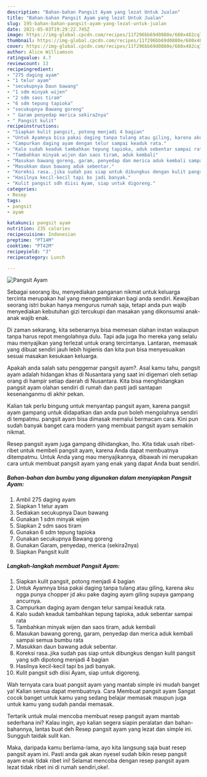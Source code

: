 ```yaml
---
description: "Bahan-bahan Pangsit Ayam yang lezat Untuk Jualan"
title: "Bahan-bahan Pangsit Ayam yang lezat Untuk Jualan"
slug: 195-bahan-bahan-pangsit-ayam-yang-lezat-untuk-jualan
date: 2021-05-03T19:29:22.745Z
image: https://img-global.cpcdn.com/recipes/11f296bb69d0880e/680x482cq70/pangsit-ayam-foto-resep-utama.jpg
thumbnail: https://img-global.cpcdn.com/recipes/11f296bb69d0880e/680x482cq70/pangsit-ayam-foto-resep-utama.jpg
cover: https://img-global.cpcdn.com/recipes/11f296bb69d0880e/680x482cq70/pangsit-ayam-foto-resep-utama.jpg
author: Alice Williamson
ratingvalue: 4.7
reviewcount: 13
recipeingredient:
- "275 daging ayam"
- "1 telur ayam"
- "secukupnya Daun bawang"
- "1 sdm minyak wijen"
- "2 sdm saos tiram"
- "6 sdm tepung tapioka"
- "secukupnya Bawang goreng"
- " Garam penyedap merica sekira2nya"
- " Pangsit kulit"
recipeinstructions:
- "Siapkan kulit pangsit, potong menjadi 4 bagian"
- "Untuk Ayamnya bisa pakai daging tanpa tulang atau giling, karena aku ngga punya chopper jd aku pake daging ayam giling supaya gampang ancurnya."
- "Campurkan daging ayam dengan telur sampai keaduk rata."
- "Kalo sudah keaduk tambahkan tepung tapioka, aduk sebentar sampai rata"
- "Tambahkan minyak wijen dan saos tiram, aduk kembali"
- "Masukan bawang goreng, garam, penyedap dan merica aduk kembali sampai semua bumbu rata"
- "Masukkan daun bawang aduk sebentar."
- "Koreksi rasa..jika sudah pas siap untuk dibungkus dengan kulit pangsit yang sdh dipotong menjadi 4 bagian"
- "Hasilnya kecil-kecil tapi bs jadi banyak."
- "Kulit pangsit sdh diisi Ayam, siap untuk digoreng."
categories:
- Resep
tags:
- pangsit
- ayam

katakunci: pangsit ayam 
nutrition: 235 calories
recipecuisine: Indonesian
preptime: "PT14M"
cooktime: "PT42M"
recipeyield: "3"
recipecategory: Lunch

---
```



![Pangsit Ayam](https://img-global.cpcdn.com/recipes/11f296bb69d0880e/680x482cq70/pangsit-ayam-foto-resep-utama.jpg)

Sebagai seorang ibu, menyediakan panganan nikmat untuk keluarga tercinta merupakan hal yang menggembirakan bagi anda sendiri. Kewajiban seorang istri bukan hanya mengurus rumah saja, tetapi anda pun wajib menyediakan kebutuhan gizi tercukupi dan masakan yang dikonsumsi anak-anak wajib enak.

Di zaman  sekarang, kita sebenarnya bisa memesan olahan instan walaupun tanpa harus repot mengolahnya dulu. Tapi ada juga lho mereka yang selalu mau menyajikan yang terlezat untuk orang tercintanya. Lantaran, memasak yang dibuat sendiri jauh lebih higienis dan kita pun bisa menyesuaikan sesuai masakan kesukaan keluarga. 



Apakah anda salah satu penggemar pangsit ayam?. Asal kamu tahu, pangsit ayam adalah hidangan khas di Nusantara yang saat ini digemari oleh setiap orang di hampir setiap daerah di Nusantara. Kita bisa menghidangkan pangsit ayam olahan sendiri di rumah dan pasti jadi santapan kesenanganmu di akhir pekan.

Kalian tak perlu bingung untuk menyantap pangsit ayam, karena pangsit ayam gampang untuk didapatkan dan anda pun boleh mengolahnya sendiri di tempatmu. pangsit ayam bisa dimasak memalui bermacam cara. Kini pun sudah banyak banget cara modern yang membuat pangsit ayam semakin nikmat.

Resep pangsit ayam juga gampang dihidangkan, lho. Kita tidak usah ribet-ribet untuk membeli pangsit ayam, karena Anda dapat membuatnya ditempatmu. Untuk Anda yang mau menyajikannya, dibawah ini merupakan cara untuk membuat pangsit ayam yang enak yang dapat Anda buat sendiri.

<!--inarticleads1-->

##### Bahan-bahan dan bumbu yang digunakan dalam menyiapkan Pangsit Ayam:

1. Ambil 275 daging ayam
1. Siapkan 1 telur ayam
1. Sediakan secukupnya Daun bawang
1. Gunakan 1 sdm minyak wijen
1. Siapkan 2 sdm saos tiram
1. Gunakan 6 sdm tepung tapioka
1. Gunakan secukupnya Bawang goreng
1. Gunakan  Garam, penyedap, merica (sekira2nya)
1. Siapkan  Pangsit kulit




<!--inarticleads2-->

##### Langkah-langkah membuat Pangsit Ayam:

1. Siapkan kulit pangsit, potong menjadi 4 bagian
1. Untuk Ayamnya bisa pakai daging tanpa tulang atau giling, karena aku ngga punya chopper jd aku pake daging ayam giling supaya gampang ancurnya.
1. Campurkan daging ayam dengan telur sampai keaduk rata.
1. Kalo sudah keaduk tambahkan tepung tapioka, aduk sebentar sampai rata
1. Tambahkan minyak wijen dan saos tiram, aduk kembali
1. Masukan bawang goreng, garam, penyedap dan merica aduk kembali sampai semua bumbu rata
1. Masukkan daun bawang aduk sebentar.
1. Koreksi rasa..jika sudah pas siap untuk dibungkus dengan kulit pangsit yang sdh dipotong menjadi 4 bagian
1. Hasilnya kecil-kecil tapi bs jadi banyak.
1. Kulit pangsit sdh diisi Ayam, siap untuk digoreng.




Wah ternyata cara buat pangsit ayam yang mantab simple ini mudah banget ya! Kalian semua dapat membuatnya. Cara Membuat pangsit ayam Sangat cocok banget untuk kamu yang sedang belajar memasak maupun juga untuk kamu yang sudah pandai memasak.

Tertarik untuk mulai mencoba membuat resep pangsit ayam mantab sederhana ini? Kalau ingin, ayo kalian segera siapin peralatan dan bahan-bahannya, lantas buat deh Resep pangsit ayam yang lezat dan simple ini. Sungguh taidak sulit kan. 

Maka, daripada kamu berlama-lama, ayo kita langsung saja buat resep pangsit ayam ini. Pasti anda gak akan nyesel sudah bikin resep pangsit ayam enak tidak ribet ini! Selamat mencoba dengan resep pangsit ayam lezat tidak ribet ini di rumah sendiri,oke!.


